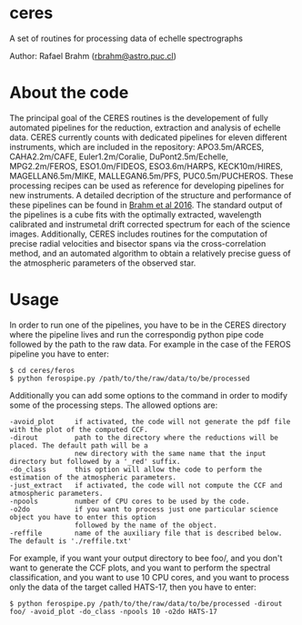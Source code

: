 # ceres
A set of routines for processing data of echelle spectrographs

Author: Rafael Brahm (rbrahm@astro.puc.cl)

# About the code
The principal goal of the CERES routines is the developement of fully automated pipelines for the reduction, extraction and analysis of echelle data. CERES currently counts with dedicated pipelines for eleven different instruments, which are included in the repository: APO3.5m/ARCES, CAHA2.2m/CAFE, Euler1.2m/Coralie, DuPont2.5m/Echelle, MPG2.2m/FEROS, ESO1.0m/FIDEOS, ESO3.6m/HARPS, KECK10m/HIRES, MAGELLAN6.5m/MIKE, MALLEGAN6.5m/PFS, PUC0.5m/PUCHEROS. These processing recipes can be used as reference for developing pipelines for new instruments. A detailed decription of the structure and performance of these pipelines can be found in [Brahm et al 2016](http://adsabs.harvard.edu/abs/2016arXiv160705792B). The standard output of the pipelines is a cube fits with the optimally extracted, wavelength calibrated and instrumetal drift corrected spectrum for each of the science images. Additionally, CERES includes routines for the computation of precise radial velocities and bisector spans via the cross-correlation method, and an automated algorithm to obtain a relatively precise guess of the atmospheric parameters of the observed star.

# Usage
In order to run one of the pipelines, you have to be in the CERES directory where the pipeline lives and run the correspondig python pipe code followed by the path to the raw data. For example in the case of the FEROS pipeline you have to enter:

    $ cd ceres/feros
    $ python ferospipe.py /path/to/the/raw/data/to/be/processed

Additionally you can add some options to the command in order to modify some of the processing steps. The allowed options are:

    -avoid_plot     if activated, the code will not generate the pdf file with the plot of the computed CCF.
    -dirout         path to the directory where the reductions will be placed. The default path will be a
                    new directory with the same name that the input directory but followed by a '_red' suffix.
    -do_class       this option will allow the code to perform the estimation of the atmospheric parameters.
    -just_extract   if activated, the code will not compute the CCF and atmospheric parameters.
    -npools         number of CPU cores to be used by the code.
    -o2do           if you want to process just one particular science object you have to enter this option
                    followed by the name of the object.
    -reffile        name of the auxiliary file that is described below. The default is './reffile.txt'
    
For example, if you want your output directory to bee foo/, and you don't want to generate the CCF plots, and you want to perform the spectral classification, and you want to use 10 CPU cores, and you want to process only the data of the target called HATS-17, then you have to enter:

    $ python ferospipe.py /path/to/the/raw/data/to/be/processed -dirout foo/ -avoid_plot -do_class -npools 10 -o2do HATS-17
    
    
    
    



